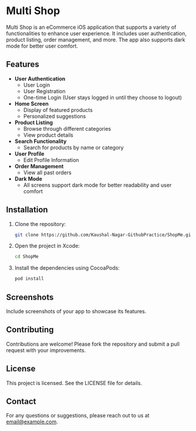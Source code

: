 # Multi Shop

Multi Shop is an eCommerce iOS application that supports a variety of functionalities to enhance user experience. It includes user authentication, product listing, order management, and more. The app also supports dark mode for better user comfort.

## Features

- **User Authentication**
  - User Login
  - User Registration
  - One-time Login (User stays logged in until they choose to logout)
- **Home Screen**
  - Display of featured products
  - Personalized suggestions
- **Product Listing**
  - Browse through different categories
  - View product details
- **Search Functionality**
  - Search for products by name or category
- **User Profile**
  - Edit Profile Information
- **Order Management**
  - View all past orders
- **Dark Mode**
  - All screens support dark mode for better readability and user comfort

## Installation

1. Clone the repository:
   ```sh
   git clone https://github.com/Kaushal-Nagar-GithubPractice/ShopMe.git
2. Open the project in Xcode:
   ```sh
   cd ShopMe
3. Install the dependencies using CocoaPods:
   ```sh
   pod install
   
## Screenshots
Include screenshots of your app to showcase its features.
## Contributing
Contributions are welcome! Please fork the repository and submit a pull request with your improvements.
## License
This project is licensed. See the LICENSE file for details.
## Contact
For any questions or suggestions, please reach out to us at email@example.com.
